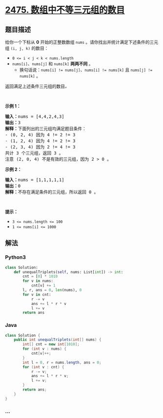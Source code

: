 # [2475. 数组中不等三元组的数目](https://leetcode-cn.com/problems/number-of-unequal-triplets-in-array)

## 题目描述

<!-- 这里写题目描述 -->

<p>给你一个下标从 <strong>0</strong> 开始的正整数数组 <code>nums</code> 。请你找出并统计满足下述条件的三元组 <code>(i, j, k)</code> 的数目：</p>

<ul>
	<li><code>0 &lt;= i &lt; j &lt; k &lt; nums.length</code></li>
	<li><code>nums[i]</code>、<code>nums[j]</code> 和 <code>nums[k]</code> <strong>两两不同</strong> 。
	<ul>
		<li>换句话说：<code>nums[i] != nums[j]</code>、<code>nums[i] != nums[k]</code> 且 <code>nums[j] != nums[k]</code> 。</li>
	</ul>
	</li>
</ul>

<p>返回满足上述条件三元组的数目<em>。</em></p>

<p>&nbsp;</p>

<p><strong>示例 1：</strong></p>

<pre>
<strong>输入：</strong>nums = [4,4,2,4,3]
<strong>输出：</strong>3
<strong>解释：</strong>下面列出的三元组均满足题目条件：
- (0, 2, 4) 因为 4 != 2 != 3
- (1, 2, 4) 因为 4 != 2 != 3
- (2, 3, 4) 因为 2 != 4 != 3
共计 3 个三元组，返回 3 。
注意 (2, 0, 4) 不是有效的三元组，因为 2 &gt; 0 。
</pre>

<p><strong>示例 2：</strong></p>

<pre>
<strong>输入：</strong>nums = [1,1,1,1,1]
<strong>输出：</strong>0
<strong>解释：</strong>不存在满足条件的三元组，所以返回 0 。
</pre>

<p>&nbsp;</p>

<p><strong>提示：</strong></p>

<ul>
	<li><code>3 &lt;= nums.length &lt;= 100</code></li>
	<li><code>1 &lt;= nums[i] &lt;= 1000</code></li>
</ul>


## 解法

<!-- 这里可写通用的实现逻辑 -->

<!-- tabs:start -->

### **Python3**

<!-- 这里可写当前语言的特殊实现逻辑 -->

```python
class Solution:
    def unequalTriplets(self, nums: List[int]) -> int:
        cnt = [0] * 1010
        for v in nums:
            cnt[v] += 1
        l, r, ans = 0, len(nums), 0
        for v in cnt:
            r -= v
            ans += l * r * v
            l += v
        return ans

```

### **Java**

<!-- 这里可写当前语言的特殊实现逻辑 -->

```java
class Solution {
    public int unequalTriplets(int[] nums) {
        int[] cnt = new int[1010];
        for (int v : nums) {
            cnt[v]++;
        }
        int l = 0, r = nums.length, ans = 0;
        for (int v : cnt) {
            r -= v;
            ans += l * r * v;
            l += v;
        }
        return ans;
    }
}

```

### **...**

```

```

<!-- tabs:end -->
